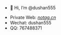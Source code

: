 - 👋 Hi, I’m @dushan555

* Private Web: [*notag.cn*](http://notag.cn)
* Wechat:  dushan555
* QQ:     767488371
